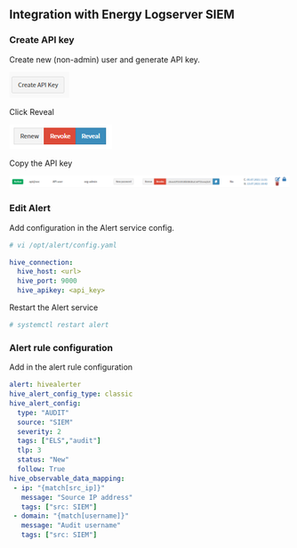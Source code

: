 
## Integration with Energy Logserver SIEM

### Create API key

Create new (non-admin) user and generate API key.

![Create API key Energy SOAR](/media/01-00-02-api_create.png)

Click Reveal

![Reveal the API key](/media/01-00-01-api_methods.png)

Copy the API key

![Copy the API key](/media/01-00-00-api_key.png)

### Edit Alert

Add configuration in the Alert service config.

```bash
# vi /opt/alert/config.yaml
```

```yaml
hive_connection:
  hive_host: <url>
  hive_port: 9000
  hive_apikey: <api_key>
```

Restart the Alert service

```bash
# systemctl restart alert
```

### Alert rule configuration

Add in the alert rule configuration

```yaml
alert: hivealerter
hive_alert_config_type: classic
hive_alert_config:
  type: "AUDIT"
  source: "SIEM"
  severity: 2
  tags: ["ELS","audit"]
  tlp: 3
  status: "New"
  follow: True
hive_observable_data_mapping:
 - ip: "{match[src_ip]}"
   message: "Source IP address"
   tags: ["src: SIEM"]
 - domain: "{match[username]}"
   message: "Audit username"
   tags: ["src: SIEM"]
```